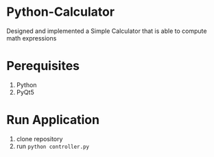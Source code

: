 # Python-Calculator

Designed and implemented a Simple Calculator that is able to compute math expressions

# Perequisites
1. Python
2. PyQt5

# Run Application
1. clone repository
2. run `python controller.py`
